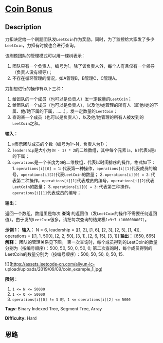 # [Coin Bonus][title]

## Description

力扣决定给一个刷题团队发`LeetCoin`作为奖励。同时，为了监控给大家发了多少`LeetCoin`，力扣有时候也会进行查询。



该刷题团队的管理模式可以用一棵树表示：

  1. 团队只有一个负责人，编号为1。除了该负责人外，每个人有且仅有一个领导（负责人没有领导）；
  2. 不存在循环管理的情况，如A管理B，B管理C，C管理A。



力扣想进行的操作有以下三种：

  1. 给团队的一个成员（也可以是负责人）发一定数量的`LeetCoin`；
  2. 给团队的一个成员（也可以是负责人），以及他/她管理的所有人（即他/她的下属、他/她下属的下属，……），发一定数量的`LeetCoin`；
  3. 查询某一个成员（也可以是负责人），以及他/她管理的所有人被发到的`LeetCoin`之和。



**输入：**

  1. `N`表示团队成员的个数（编号为1～N，负责人为1）；
  2. `leadership`是大小为`(N - 1) * 2`的二维数组，其中每个元素`[a, b]`代表`b`是`a`的下属；
  3. `operations`是一个长度为`Q`的二维数组，代表以时间排序的操作，格式如下：     1. `operations[i][0] = 1`: 代表第一种操作，`operations[i][1]`代表成员的编号，`operations[i][2]`代表`LeetCoin`的数量；    2. `operations[i][0] = 2`: 代表第二种操作，`operations[i][1]`代表成员的编号，`operations[i][2]`代表`LeetCoin`的数量；    3. `operations[i][0] = 3`: 代表第三种操作，`operations[i][1]`代表成员的编号；

**输出：**

返回一个数组，数组里是每次 **查询**
的返回值（发`LeetCoin`的操作不需要任何返回值）。由于发的`LeetCoin`很多，请把每次查询的结果模`1e9+7 (1000000007)`。



**示例 1：**
            **输入：** N = 6, leadership = [[1, 2], [1, 6], [2, 3], [2, 5], [1, 4]], operations = [[1, 1, 500], [2, 2, 50], [3, 1], [2, 6, 15], [3, 1]]    **输出：** [650, 665]    **解释：** 团队的管理关系见下图。    第一次查询时，每个成员得到的LeetCoin的数量分别为（按编号顺序）：500, 50, 50, 0, 50, 0;    第二次查询时，每个成员得到的LeetCoin的数量分别为（按编号顺序）：500, 50, 50, 0, 50, 15.    

![](https://assets.leetcode-cn.com/aliyun-lc-
upload/uploads/2019/09/09/coin_example_1.jpg)



**限制：**

  1. `1 <= N <= 50000`
  2. `1 <= Q <= 50000`
  3. `operations[i][0] != 3 时，1 <= operations[i][2] <= 5000`


**Tags:** Binary Indexed Tree, Segment Tree, Array

**Difficulty:** Hard

## 思路

[title]: https://leetcode-cn.com/problems/coin-bonus
